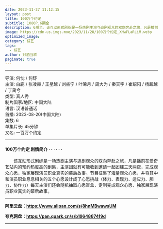 ```yaml
---
date: 2023-11-27 11:12:15
layout: post
title: 100万个约定
subtitle: 1080P.6期全
description: 6期全。该互动形式剧综是一场热剧主演与追剧观众的双向奔赴之旅，凡是播前在爱奇艺站内的预约热度高的剧集，主演团就有可能收到邀请一起团建三天两夜，完成观众心愿，独家展现演员职业真实的慕后故事。节目征集了海量观众心愿......
image: https://cdn-us.imgs.moe/2023/11/28/100万个约定_XNwFLaRLiM.webp
optimized_image: 
category: 综艺
tags:
  - 综艺
author: 对酒当歌
paginate: true
---
```


---

导演: 何忱 / 何舒  
主演: 白鹿 / 张凌赫 / 王星越 / 刘些宁 / 叶晞月 / 周大为 / 秦天宇 / 崔绍阳 / 杨超越 / 丁禹兮  
类型: 真人秀  
制片国家/地区: 中国大陆  
语言: 汉语普通话  
首播: 2023-08-20(中国大陆)  
集数: 6  
单集片长: 45分钟  
又名: 一百万个约定  

---

#### 100万个约定 剧情简介 · · · · · ·

　　该互动形式剧综是一场热剧主演与追剧观众的双向奔赴之旅，凡是播前在爱奇艺站内的预约热度高的剧集，主演团就有可能收到邀请一起团建三天两夜，完成观众心愿，独家展现演员职业真实的慕后故事。节目征集了海量观众心愿，并将其中和演员职业息息相关的五个心愿设计成了心愿挑战（体力、表现力、适应力、胆力、协作力）每天主演们还会随机抽取心愿盲盒，定制完成观众心愿，独家展现演员职业真实的幕后故事。

---

**阿里云盘：<https://www.alipan.com/s/8hnMBwawsUM>**

**夸克网盘：<https://pan.quark.cn/s/b1964887419d>**

---
